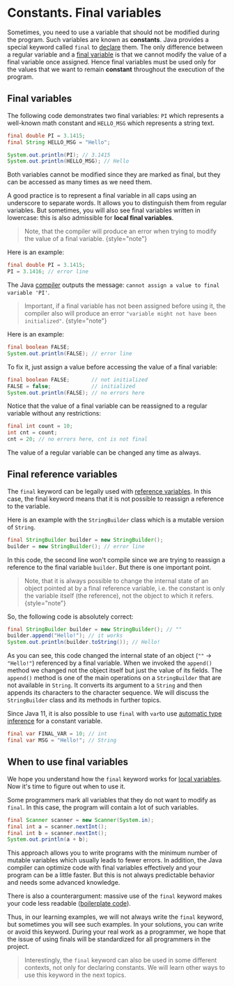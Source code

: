# Constants. Final variables

Sometimes, you need to use a variable that should not be modified during the program. Such variables are known as **constants**. Java provides a special keyword called `final` to [declare](https://hyperskill.org/learn/step/7427) them. The only difference between a regular variable and a [final variable](https://hyperskill.org/learn/step/7427) is that we cannot modify the value of a final variable once assigned. Hence final variables must be used only for the values that we want to remain **constant** throughout the execution of the program.

## Final variables

The following code demonstrates two final variables: `PI` which represents a well-known math constant and `HELLO_MSG` which represents a string text.

```java
final double PI = 3.1415;
final String HELLO_MSG = "Hello";

System.out.println(PI); // 3.1415
System.out.println(HELLO_MSG); // Hello
```

Both variables cannot be modified since they are marked as final, but they can be accessed as many times as we need them.

A good practice is to represent a final variable in all caps using an underscore to separate words. It allows you to distinguish them from regular variables. But sometimes, you will also see final variables written in lowercase: this is also admissible for **local final variables**.





>Note, that the compiler will produce an error when trying to modify the value of a final variable.
>{style="note"}




Here is an example:

```java
final double PI = 3.1415;
PI = 3.1416; // error line
```

The Java [compiler](https://hyperskill.org/learn/step/7427) outputs the message: `cannot assign a value to final variable 'PI'`.





>Important, if a final variable has not been assigned before using it, the compiler also will produce an error `"variable might not have been initialized"`.
>{style="note"}




Here is an example:

```java
final boolean FALSE;
System.out.println(FALSE); // error line
```

To fix it, just assign a value before accessing the value of a final variable:

```java
final boolean FALSE;       // not initialized
FALSE = false;             // initialized
System.out.println(FALSE); // no errors here
```

Notice that the value of a final variable can be reassigned to a regular variable without any restrictions:

```java
final int count = 10;
int cnt = count;
cnt = 20; // no errors here, cnt is not final
```

The value of a regular variable can be changed any time as always.

## Final reference variables

The `final` keyword can be legally used with [reference variables](https://hyperskill.org/learn/step/7427). In this case, the final keyword means that it is not possible to reassign a reference to the variable.

Here is an example with the `StringBuilder` class which is a mutable version of `String`.

```java
final StringBuilder builder = new StringBuilder();
builder = new StringBuilder(); // error line
```

In this code, the second line won't compile since we are trying to reassign a reference to the final variable `builder`. But there is one important point.




>Note, that it is always possible to change the internal state of an object pointed at by a final reference variable, i.e. the constant is only the variable itself (the reference), not the object to which it refers.
>{style="note"}




So, the following code is absolutely correct:

```java
final StringBuilder builder = new StringBuilder(); // ""
builder.append("Hello!"); // it works
System.out.println(builder.toString()); // Hello!
```

As you can see, this code changed the internal state of an object (`""` → `"Hello!"`) referenced by a final variable. When we invoked the `append()` method we changed not the object itself but just the value of its fields. The `append()` method is one of the main operations on a `StringBuilder` that are not available in `String`. It converts its argument to a `String` and then appends its characters to the character sequence. We will discuss the `StringBuilder` class and its methods in further topics.

Since Java 11, it is also possible to use `final` with `var`to use [automatic type inference](https://hyperskill.org/learn/step/7427) for a constant variable.

```java
final var FINAL_VAR = 10; // int
final var MSG = "Hello!"; // String
```

## When to use final variables

We hope you understand how the `final` keyword works for [local variables](https://hyperskill.org/learn/step/7427). Now it's time to figure out when to use it.

Some programmers mark all variables that they do not want to modify as `final`. In this case, the program will contain a lot of such variables.

```java
final Scanner scanner = new Scanner(System.in);
final int a = scanner.nextInt();
final int b = scanner.nextInt();
System.out.println(a + b);
```

This approach allows you to write programs with the minimum number of mutable variables which usually leads to fewer errors. In addition, the Java compiler can optimize code with final variables effectively and your program can be a little faster. But this is not always predictable behavior and needs some advanced knowledge.

There is also a counterargument: massive use of the `final` keyword makes your code less readable ([boilerplate code](https://en.wikipedia.org/wiki/Boilerplate_code)).

Thus, in our learning examples, we will not always write the `final` keyword, but sometimes you will see such examples. In your solutions, you can write or avoid this keyword. During your real work as a programmer, we hope that the issue of using finals will be standardized for all programmers in the project.





> Interestingly, the `final` keyword can also be used in some different contexts, not only for declaring constants. We will learn other ways to use this keyword in the next topics.